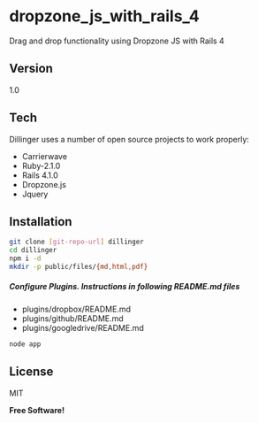 dropzone_js_with_rails_4
=========

Drag and drop functionality using Dropzone JS with Rails 4

 

Version
----

1.0

Tech
-----------

Dillinger uses a number of open source projects to work properly:

* Carrierwave
* Ruby-2.1.0
* Rails 4.1.0
* Dropzone.js
* Jquery


Installation
--------------

```sh
git clone [git-repo-url] dillinger
cd dillinger
npm i -d
mkdir -p public/files/{md,html,pdf}
```

##### Configure Plugins. Instructions in following README.md files

* plugins/dropbox/README.md
* plugins/github/README.md
* plugins/googledrive/README.md

```sh
node app
```


License
----

MIT


**Free Software!**
